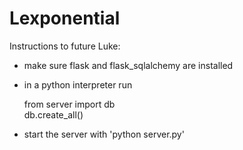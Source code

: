 # Lexponential 

Instructions to future Luke:
- make sure flask and flask_sqlalchemy are installed
- in a python interpreter run

    from server import db  
    db.create_all()

- start the server with 'python server.py'


